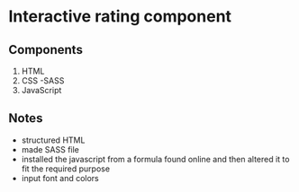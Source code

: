 # Interactive rating component

## Components

1. HTML
2. CSS
   -SASS
3. JavaScript

## Notes

- structured HTML
- made SASS file
- installed the javascript from a formula found online and then altered it to fit the required purpose
- input font and colors
